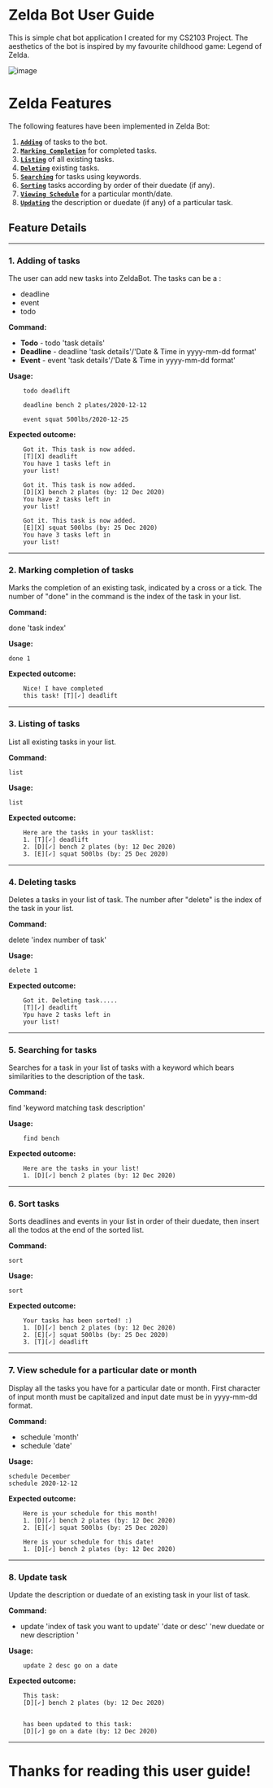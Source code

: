 # Zelda Bot User Guide
This is simple chat bot application I created for my CS2103 Project. The aesthetics of the bot is inspired by my favourite childhood game: Legend of Zelda.

![image](UI.png)




# **Zelda Features**

The following features have been implemented in Zelda Bot:
1. [**`Adding`**](#addition) of tasks to the bot.
2. [**`Marking Completion`**](#marking) for completed tasks.
3. [**`Listing`**](#list) of all existing tasks.
4. [**`Deleting`**](#delete) existing tasks.
5. [**`Searching`**](#search) for tasks using keywords.
6. [**`Sorting`**](#sort) tasks according by order of their duedate (if any).
7. [**`Viewing Schedule`**](#schedule) for a particular month/date.
8. [**`Updating`**](#update) the description or duedate (if any) of a particular task.

## Feature Details

___
### 1. Adding of tasks <a name="addition"></a>

The user can add new tasks into ZeldaBot. The tasks can be a :
- deadline
- event
- todo


**Command:**

- **Todo** - todo 'task details'
- **Deadline** - deadline 'task details'/'Date & Time in yyyy-mm-dd format'
- **Event** - event 'task details'/'Date & Time in yyyy-mm-dd format'

**Usage:**

        todo deadlift
        
        deadline bench 2 plates/2020-12-12
        
        event squat 500lbs/2020-12-25
        
**Expected outcome:**

        Got it. This task is now added.
        [T][X] deadlift
        You have 1 tasks left in 
        your list!
        
        Got it. This task is now added.
        [D][X] bench 2 plates (by: 12 Dec 2020)
        You have 2 tasks left in 
        your list!
        
        Got it. This task is now added.
        [E][X] squat 500lbs (by: 25 Dec 2020)
        You have 3 tasks left in 
        your list!
---

### 2. Marking completion of tasks <a name="marking"></a>

Marks the completion of an existing task, indicated by a cross or a tick. The number of "done" in the command is the index of the task in your list.

**Command:**

done 'task index'

**Usage:**

    done 1

**Expected outcome:**

        Nice! I have completed 
        this task! [T][✓] deadlift
        
---

### 3. Listing of tasks <a name="list"></a>

List all existing tasks in your list.

**Command:**

    list

**Usage:**

    list

**Expected outcome:**
        
        Here are the tasks in your tasklist:
        1. [T][✓] deadlift
        2. [D][✓] bench 2 plates (by: 12 Dec 2020)
        3. [E][✓] squat 500lbs (by: 25 Dec 2020)
        
---

### 4. Deleting tasks <a name="delete"></a>

Deletes a tasks in your list of task. The number after "delete" is the index of the task in your list.

**Command:**

delete 'index number of task'

**Usage:**

    delete 1

**Expected outcome:**
        
        Got it. Deleting task.....
        [T][✓] deadlift
        Ypu have 2 tasks left in
        your list!
        
---

### 5. Searching for tasks <a name="search"></a>

Searches for a task in your list of tasks with a keyword which bears similarities to the description of the task.

**Command:**

find 'keyword matching task description'

**Usage:**
            
        find bench
            

**Expected outcome:**
    
        Here are the tasks in your list!
        1. [D][✓] bench 2 plates (by: 12 Dec 2020)
        
---

### 6. Sort tasks <a name="sort"></a>

Sorts deadlines and events in your list in order of their duedate, then insert all the todos at the end of the sorted list.

**Command:**

    sort

**Usage:**

    sort

**Expected outcome:**

        Your tasks has been sorted! :)
        1. [D][✓] bench 2 plates (by: 12 Dec 2020)
        2. [E][✓] squat 500lbs (by: 25 Dec 2020)
        3. [T][✓] deadlift
    
---

### 7. View schedule for a particular date or month <a name="schedule"></a>

Display all the tasks you have for a particular date or month. First character of input month must be capitalized and input date must be in yyyy-mm-dd format.

**Command:**

- schedule 'month'
- schedule 'date'

**Usage:**

    schedule December
    schedule 2020-12-12
    
**Expected outcome:**

        Here is your schedule for this month!
        1. [D][✓] bench 2 plates (by: 12 Dec 2020)
        2. [E][✓] squat 500lbs (by: 25 Dec 2020)
        
        Here is your schedule for this date!
        1. [D][✓] bench 2 plates (by: 12 Dec 2020)
        
---

### 8. Update task <a name="update"></a>

Update the description or duedate of an existing task in your list of task.

**Command:**

- update 'index of task you want to update' 'date or desc' 'new duedate or new description	'

**Usage:**
        
        update 2 desc go on a date
    
**Expected outcome:**

        This task:
        [D][✓] bench 2 plates (by: 12 Dec 2020)
       
        
        has been updated to this task:
        [D][✓] go on a date (by: 12 Dec 2020)
        
---
    
# Thanks for reading this user guide!
    
